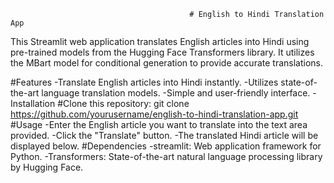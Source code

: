                                             # English to Hindi Translation App
 This Streamlit web application translates English articles into Hindi using pre-trained models from the Hugging Face Transformers library. It utilizes the MBart model for conditional generation to provide accurate translations.

#Features 
 -Translate English articles into Hindi instantly.
-Utilizes state-of-the-art language translation models.
-Simple and user-friendly interface.
-Installation
#Clone this repository:
  git clone https://github.com/yourusername/english-to-hindi-translation-app.git
#Usage
-Enter the English article you want to translate into the text area provided.
-Click the "Translate" button.
-The translated Hindi article will be displayed below.
#Dependencies
-streamlit: Web application framework for Python.
-Transformers: State-of-the-art natural language processing library by Hugging Face.

